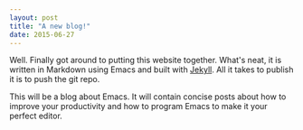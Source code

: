 ```yaml
---
layout: post
title: "A new blog!"
date: 2015-06-27
---
```


Well. Finally got around to putting this website together. What's neat, it is
written in Markdown using Emacs and built with
[Jekyll](http://jekyllrb.com). All it takes to publish it is to push the git
repo.

This will be a blog about Emacs. It will contain concise posts about how to
improve your productivity and how to program Emacs to make it your perfect
editor.

